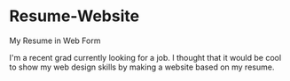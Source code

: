 # Resume-Website
My Resume in Web Form

I'm a recent grad currently looking for a job. I thought that it would be cool to show my web design skills by making a website based on my resume.
